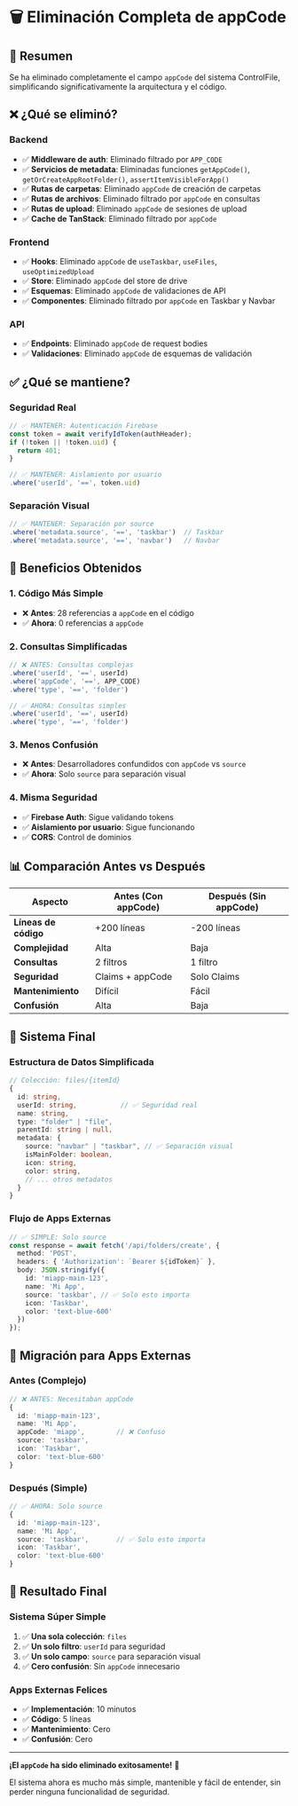 # 🗑️ Eliminación Completa de appCode

## 🎯 Resumen

Se ha eliminado completamente el campo `appCode` del sistema ControlFile, simplificando significativamente la arquitectura y el código.

## ❌ ¿Qué se eliminó?

### Backend
- ✅ **Middleware de auth**: Eliminado filtrado por `APP_CODE`
- ✅ **Servicios de metadata**: Eliminadas funciones `getAppCode()`, `getOrCreateAppRootFolder()`, `assertItemVisibleForApp()`
- ✅ **Rutas de carpetas**: Eliminado `appCode` de creación de carpetas
- ✅ **Rutas de archivos**: Eliminado filtrado por `appCode` en consultas
- ✅ **Rutas de upload**: Eliminado `appCode` de sesiones de upload
- ✅ **Cache de TanStack**: Eliminado filtrado por `appCode`

### Frontend
- ✅ **Hooks**: Eliminado `appCode` de `useTaskbar`, `useFiles`, `useOptimizedUpload`
- ✅ **Store**: Eliminado `appCode` del store de drive
- ✅ **Esquemas**: Eliminado `appCode` de validaciones de API
- ✅ **Componentes**: Eliminado filtrado por `appCode` en Taskbar y Navbar

### API
- ✅ **Endpoints**: Eliminado `appCode` de request bodies
- ✅ **Validaciones**: Eliminado `appCode` de esquemas de validación

## ✅ ¿Qué se mantiene?

### Seguridad Real
```typescript
// ✅ MANTENER: Autenticación Firebase
const token = await verifyIdToken(authHeader);
if (!token || !token.uid) {
  return 401;
}

// ✅ MANTENER: Aislamiento por usuario
.where('userId', '==', token.uid)
```

### Separación Visual
```typescript
// ✅ MANTENER: Separación por source
.where('metadata.source', '==', 'taskbar')  // Taskbar
.where('metadata.source', '==', 'navbar')   // Navbar
```

## 🚀 Beneficios Obtenidos

### 1. **Código Más Simple**
- ❌ **Antes**: 28 referencias a `appCode` en el código
- ✅ **Ahora**: 0 referencias a `appCode`

### 2. **Consultas Simplificadas**
```typescript
// ❌ ANTES: Consultas complejas
.where('userId', '==', userId)
.where('appCode', '==', APP_CODE)
.where('type', '==', 'folder')

// ✅ AHORA: Consultas simples
.where('userId', '==', userId)
.where('type', '==', 'folder')
```

### 3. **Menos Confusión**
- ❌ **Antes**: Desarrolladores confundidos con `appCode` vs `source`
- ✅ **Ahora**: Solo `source` para separación visual

### 4. **Misma Seguridad**
- ✅ **Firebase Auth**: Sigue validando tokens
- ✅ **Aislamiento por usuario**: Sigue funcionando
- ✅ **CORS**: Control de dominios

## 📊 Comparación Antes vs Después

| Aspecto | Antes (Con appCode) | Después (Sin appCode) |
|---------|-------------------|---------------------|
| **Líneas de código** | +200 líneas | -200 líneas |
| **Complejidad** | Alta | Baja |
| **Consultas** | 2 filtros | 1 filtro |
| **Seguridad** | Claims + appCode | Solo Claims |
| **Mantenimiento** | Difícil | Fácil |
| **Confusión** | Alta | Baja |

## 🎯 Sistema Final

### Estructura de Datos Simplificada
```typescript
// Colección: files/{itemId}
{
  id: string,
  userId: string,           // ✅ Seguridad real
  name: string,
  type: "folder" | "file",
  parentId: string | null,
  metadata: {
    source: "navbar" | "taskbar", // ✅ Separación visual
    isMainFolder: boolean,
    icon: string,
    color: string,
    // ... otros metadatos
  }
}
```

### Flujo de Apps Externas
```typescript
// ✅ SIMPLE: Solo source
const response = await fetch('/api/folders/create', {
  method: 'POST',
  headers: { 'Authorization': `Bearer ${idToken}` },
  body: JSON.stringify({
    id: 'miapp-main-123',
    name: 'Mi App',
    source: 'taskbar', // ✅ Solo esto importa
    icon: 'Taskbar',
    color: 'text-blue-600'
  })
});
```

## 🔧 Migración para Apps Externas

### Antes (Complejo)
```typescript
// ❌ ANTES: Necesitaban appCode
{
  id: 'miapp-main-123',
  name: 'Mi App',
  appCode: 'miapp',        // ❌ Confuso
  source: 'taskbar',
  icon: 'Taskbar',
  color: 'text-blue-600'
}
```

### Después (Simple)
```typescript
// ✅ AHORA: Solo source
{
  id: 'miapp-main-123',
  name: 'Mi App',
  source: 'taskbar',       // ✅ Solo esto importa
  icon: 'Taskbar',
  color: 'text-blue-600'
}
```

## 🎉 Resultado Final

### **Sistema Súper Simple**
1. ✅ **Una sola colección**: `files`
2. ✅ **Un solo filtro**: `userId` para seguridad
3. ✅ **Un solo campo**: `source` para separación visual
4. ✅ **Cero confusión**: Sin `appCode` innecesario

### **Apps Externas Felices**
- ✅ **Implementación**: 10 minutos
- ✅ **Código**: 5 líneas
- ✅ **Mantenimiento**: Cero
- ✅ **Confusión**: Cero

---

**¡El `appCode` ha sido eliminado exitosamente!** 🎉

El sistema ahora es mucho más simple, mantenible y fácil de entender, sin perder ninguna funcionalidad de seguridad.
